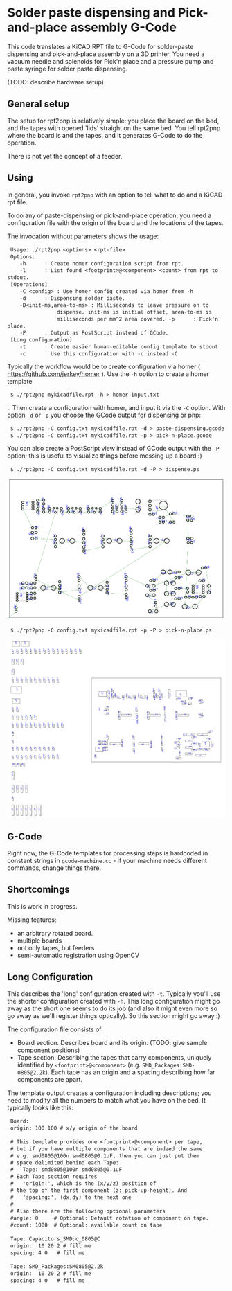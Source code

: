 Solder paste dispensing and Pick-and-place assembly G-Code
==========================================================

This code translates a KiCAD RPT file to G-Code for solder-paste dispensing
and pick-and-place assembly on a 3D printer.
You need a vacuum needle and solenoids for Pick'n place and a pressure pump
and paste syringe for solder paste dispensing.

(TODO: describe hardware setup)

General setup
-------------

The setup for rpt2pnp is relatively simple: you place the board on
the bed, and the tapes with opened 'lids' straight on the same bed. You tell
rpt2pnp where the board is and the tapes, and it generates G-Code to do the
operation.

There is not yet the concept of a feeder.

Using
-----

In general, you invoke `rpt2pnp` with an option to tell what to do and a
KiCAD rpt file.

To do any of paste-dispensing or pick-and-place operation, you need a
configuration file with the origin of the board and the locations of the tapes.

The invocation without parameters shows the usage:

     Usage: ./rpt2pnp <options> <rpt-file>
     Options:
        -h      : Create homer configuration script from rpt.
        -l      : List found <footprint>@<component> <count> from rpt to stdout.
     [Operations]
        -C <config> : Use homer config created via homer from -h
        -d      : Dispensing solder paste.
        -D<init-ms,area-to-ms> : Milliseconds to leave pressure on to
                    dispense. init-ms is initial offset, area-to-ms is
                    milliseconds per mm^2 area covered. -p      : Pick'n place.
        -P      : Output as PostScript instead of GCode.
     [Long configuration]
        -t      : Create easier human-editable config template to stdout
        -c      : Use this configuration with -c instead -C

Typically the workflow would be to create configuration via
homer ( https://github.com/jerkey/homer ).
Use the `-h` option to create a homer template

     $ ./rpt2pnp mykicadfile.rpt -h > homer-input.txt

.. Then create a configuration with homer, and input it via the `-C` option.
With option `-d` or `-p` you choose the GCode output for dispensing or pnp:

     $ ./rpt2pnp -C config.txt mykicadfile.rpt -d > paste-dispensing.gcode
     $ ./rpt2pnp -C config.txt mykicadfile.rpt -p > pick-n-place.gcode

You can also create a PostScript view instead of GCode output with the `-P`
option; this is useful to visualize things before messing up a board :)

     $ ./rpt2pnp -C config.txt mykicadfile.rpt -d -P > dispense.ps

![Dispensing][dispense-ps]

     $ ./rpt2pnp -C config.txt mykicadfile.rpt -p -P > pick-n-place.ps

![Pick and Placing][pnp-ps]


G-Code
------
Right now, the G-Code templates for processing steps is hardcoded in
constant strings in `gcode-machine.cc` - if your machine needs different
commands, change things there.

Shortcomings
------------
This is work in progress.

Missing features:
   - an arbitrary rotated board.
   - multiple boards
   - not only tapes, but feeders
   - semi-automatic registration using OpenCV

Long Configuration
------------------

This describes the 'long' configuration created with `-t`. Typically you'll
use the shorter configuration created with `-h`. This long configuration might
go away as the short one seems to do its job (and also it might even more so
go away as we'll register things optically). So this section might go away :)

The configuration file consists of

   - Board section. Describes board and its origin. (TODO: give sample
     component positions)
   - Tape section: Describing the tapes that carry components, uniquely
     identified by `<footprint>@<component>` (e.g. `SMD_Packages:SMD-0805@2.2k`).
     Each tape has an origin and a spacing describing how far components are
     apart.

The template output creates a configuration including descriptions; you need
to modify all the numbers to match what you have on the bed.
It typically looks like this:

     Board:
     origin: 100 100 # x/y origin of the board
     
     # This template provides one <footprint>@<component> per tape,
     # but if you have multiple components that are indeed the same
     # e.g. smd0805@100n smd0805@0.1uF, then you can just put them
     # space delimited behind each Tape:
     #   Tape: smd0805@100n smd0805@0.1uF
     # Each Tape section requires
     #   'origin:', which is the (x/y/z) position of
     # the top of the first component (z: pick-up-height). And
     #   'spacing:', (dx,dy) to the next one
     #
     # Also there are the following optional parameters
     #angle: 0     # Optional: Default rotation of component on tape.
     #count: 1000  # Optional: available count on tape

     Tape: Capacitors_SMD:c_0805@C
     origin:  10 20 2 # fill me
     spacing: 4 0   # fill me
     
     Tape: SMD_Packages:SM0805@2.2k
     origin:  10 20 2 # fill me
     spacing: 4 0   # fill me

[pnp-ps]: ./img/pnp-postscript.png
[dispense-ps]: ./img/dispense-postscript.png
